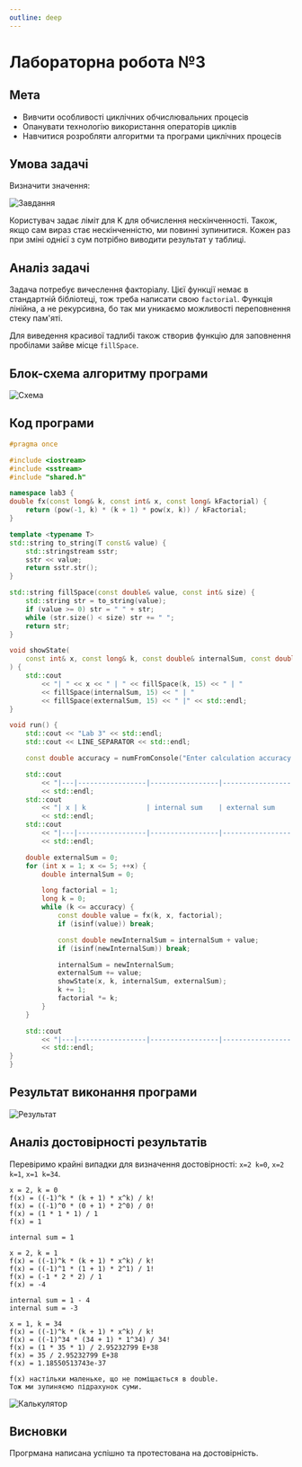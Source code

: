 ```yaml
---
outline: deep
---
```


# Лабораторна робота №3

## Мета

- Вивчити особливості циклічних обчислювальних процесів
- Опанувати технологію використання операторів циклів
- Навчитися розробляти алгоритми та програми циклічних процесів

## Умова задачі

Визначити значення:

![Завдання](../assets/lab3/task.png)

Користувач задає ліміт для K для обчислення нескінченності. Також, якщо сам вираз стає нескінченністю, ми повинні зупинитися. Кожен раз при зміні однієї з сум потрібно виводити результат у таблиці.

## Аналіз задачі

Задача потребує вичеслення факторіалу. Цієї функції немає в стандартній бібліотеці, тож треба написати свою `factorial`. Функція лінійна, а не рекурсивна, бо так ми уникаємо можливості переповнення стеку пам'яті.

Для виведення красивої тадлибі також створив функцію для заповнення пробілами зайве місце `fillSpace`.

## Блок-схема алгоритму програми

![Схема](../assets/lab3/diagram.png)

## Код програми

```cpp
#pragma once

#include <iostream>
#include <sstream>
#include "shared.h"

namespace lab3 {
double fx(const long& k, const int& x, const long& kFactorial) {
    return (pow(-1, k) * (k + 1) * pow(x, k)) / kFactorial;
}

template <typename T>
std::string to_string(T const& value) {
    std::stringstream sstr;
    sstr << value;
    return sstr.str();
}

std::string fillSpace(const double& value, const int& size) {
    std::string str = to_string(value);
    if (value >= 0) str = " " + str;
    while (str.size() < size) str += " ";
    return str;
}

void showState(
    const int& x, const long& k, const double& internalSum, const double& externalSum
) {
    std::cout
        << "| " << x << " | " << fillSpace(k, 15) << " | "
        << fillSpace(internalSum, 15) << " | "
        << fillSpace(externalSum, 15) << " |" << std::endl;
}

void run() {
    std::cout << "Lab 3" << std::endl;
    std::cout << LINE_SEPARATOR << std::endl;

    const double accuracy = numFromConsole("Enter calculation accuracy (number): ");

    std::cout
        << "|---|-----------------|-----------------|-----------------|"
        << std::endl;
    std::cout
        << "| x | k               | internal sum    | external sum    |"
        << std::endl;
    std::cout
        << "|---|-----------------|-----------------|-----------------|"
        << std::endl;

    double externalSum = 0;
    for (int x = 1; x <= 5; ++x) {
        double internalSum = 0;

        long factorial = 1;
        long k = 0;
        while (k <= accuracy) {
            const double value = fx(k, x, factorial);
            if (isinf(value)) break;

            const double newInternalSum = internalSum + value;
            if (isinf(newInternalSum)) break;

            internalSum = newInternalSum;
            externalSum += value;
            showState(x, k, internalSum, externalSum);
            k += 1;
            factorial *= k;
        }
    }

    std::cout
        << "|---|-----------------|-----------------|-----------------|"
        << std::endl;
}
}
```

## Результат виконання програми

![Результат](../assets/lab3/result.png)

## Аналіз достовірності результатів

Перевіримо крайні випадки для визначення достовірності: `x=2 k=0`, `x=2 k=1`, `x=1 k=34`.

```
x = 2, k = 0
f(x) = ((-1)^k * (k + 1) * x^k) / k!
f(x) = ((-1)^0 * (0 + 1) * 2^0) / 0!
f(x) = (1 * 1 * 1) / 1
f(x) = 1

internal sum = 1
```

```
x = 2, k = 1
f(x) = ((-1)^k * (k + 1) * x^k) / k!
f(x) = ((-1)^1 * (1 + 1) * 2^1) / 1!
f(x) = (-1 * 2 * 2) / 1
f(x) = -4

internal sum = 1 - 4
internal sum = -3
```

```
x = 1, k = 34
f(x) = ((-1)^k * (k + 1) * x^k) / k!
f(x) = ((-1)^34 * (34 + 1) * 1^34) / 34!
f(x) = (1 * 35 * 1) / 2.95232799 E+38
f(x) = 35 / 2.95232799 E+38
f(x) = 1.18550513743e-37

f(x) настільки маленьке, що не поміщається в double.
Тож ми зупиняємо підрахунок суми.
```

![Калькулятор](../assets/lab3/calc.png)

## Висновки

Прогрмана написана успішно та протестована на достовірність.
